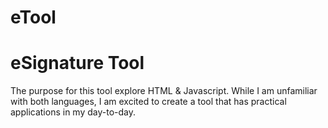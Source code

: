 # eTool
<h1> eSignature Tool</h1>
<p> The purpose for this tool explore HTML & Javascript. While I am unfamiliar with both languages, I am excited to create a tool that has practical applications in my day-to-day. </p>
